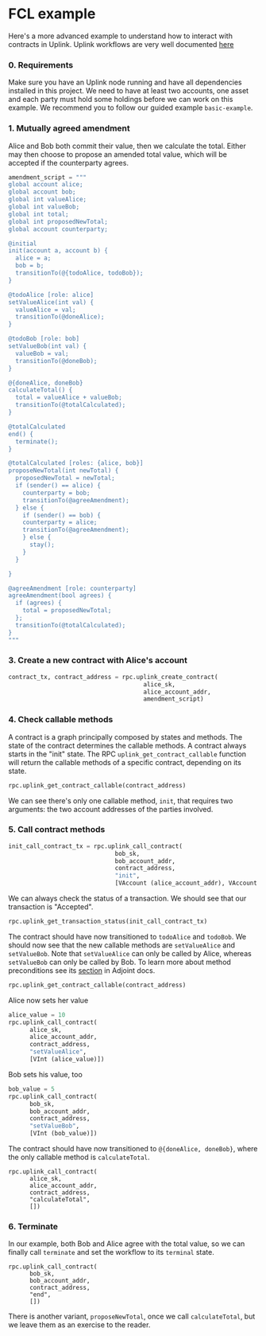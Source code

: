 # FCL example

Here's a more advanced example to understand how to interact with contracts in Uplink.
Uplink workflows are very well documented [here](https://www.adjoint.io/docs/workflows.html)

### 0. Requirements

Make sure you have an Uplink node running and have all dependencies installed in this project.
We need to have at least two accounts, one asset and each party must hold some holdings
before we can work on this example. We recommend you to follow our guided example `basic-example`.

### 1. Mutually agreed amendment

Alice and Bob both commit their value, then we calculate the total. Either may
then choose to propose an amended total value, which will be accepted if the
counterparty agrees.

```python
amendment_script = """
global account alice;
global account bob;
global int valueAlice;
global int valueBob;
global int total;
global int proposedNewTotal;
global account counterparty;

@initial
init(account a, account b) {
  alice = a;
  bob = b;
  transitionTo(@{todoAlice, todoBob});
}

@todoAlice [role: alice]
setValueAlice(int val) {
  valueAlice = val;
  transitionTo(@doneAlice);
}

@todoBob [role: bob]
setValueBob(int val) {
  valueBob = val;
  transitionTo(@doneBob);
}

@{doneAlice, doneBob}
calculateTotal() {
  total = valueAlice + valueBob;
  transitionTo(@totalCalculated);
}

@totalCalculated
end() {
  terminate();
}

@totalCalculated [roles: {alice, bob}]
proposeNewTotal(int newTotal) {
  proposedNewTotal = newTotal;
  if (sender() == alice) {
    counterparty = bob;
    transitionTo(@agreeAmendment);
  } else {
    if (sender() == bob) {
    counterparty = alice;
    transitionTo(@agreeAmendment);
    } else {
      stay();
    }
  }

}

@agreeAmendment [role: counterparty]
agreeAmendment(bool agrees) {
  if (agrees) {
    total = proposedNewTotal;
  };
  transitionTo(@totalCalculated);
}
"""
```

### 3. Create a new contract with Alice's account
```python
contract_tx, contract_address = rpc.uplink_create_contract(
                                      alice_sk,
                                      alice_account_addr,
                                      amendment_script)
```

### 4. Check callable methods
A contract is a graph principally composed by states and methods.
The state of the contract determines the callable methods.
A contract always starts in the "init" state.
The RPC `uplink_get_contract_callable` function will return the callable methods of a specific contract,
depending on its state.

```python
rpc.uplink_get_contract_callable(contract_address)
```

We can see there's only one callable method, `init`, that requires two arguments:
the two account addresses of the parties involved.

### 5. Call contract methods
```python
init_call_contract_tx = rpc.uplink_call_contract(
                              bob_sk,
                              bob_account_addr,
                              contract_address,
                              "init",
                              [VAccount (alice_account_addr), VAccount (bob_account_addr)])
```

We can always check the status of a transaction. We should see that our transaction is "Accepted".

```python
rpc.uplink_get_transaction_status(init_call_contract_tx)

```

The contract should have now transitioned to `todoAlice` and `todoBob`.
We should now see that the new callable methods are `setValueAlice` and `setValueBob`.
Note that `setValueAlice` can only be called by Alice, whereas `setValueBob` can only be called by Bob.
To learn more about method preconditions see its [section](https://www.adjoint.io/docs/workflows.html?highlight=precondition#method-preconditions) in Adjoint docs.

```python
rpc.uplink_get_contract_callable(contract_address)
```

Alice now sets her value
```python
alice_value = 10
rpc.uplink_call_contract(
      alice_sk,
      alice_account_addr,
      contract_address,
      "setValueAlice",
      [VInt (alice_value)])
```

Bob sets his value, too
```python
bob_value = 5
rpc.uplink_call_contract(
      bob_sk,
      bob_account_addr,
      contract_address,
      "setValueBob",
      [VInt (bob_value)])
```

The contract should have now transitioned to `@{doneAlice, doneBob}`, where the only callable method is `calculateTotal`.
```
rpc.uplink_call_contract(
      alice_sk,
      alice_account_addr,
      contract_address,
      "calculateTotal",
      [])
```

### 6. Terminate

In our example, both Bob and Alice agree with the total value, so we can finally call `terminate` and set the workflow to its
`terminal` state.

```
rpc.uplink_call_contract(
      bob_sk,
      bob_account_addr,
      contract_address,
      "end",
      [])
```

There is another variant, `proposeNewTotal`, once we call `calculateTotal`, but we leave them as an exercise to the reader.
